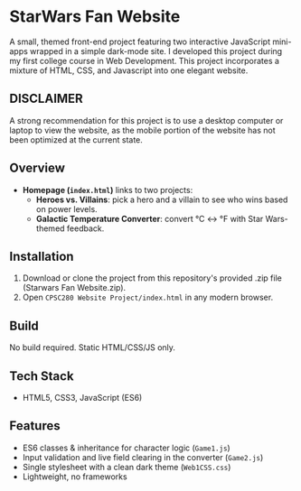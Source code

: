 # StarWars Fan Website

A small, themed front-end project featuring two interactive JavaScript mini-apps wrapped in a simple dark-mode site. I developed this project during my first college course in Web Development. This project incorporates a mixture of HTML, CSS, and Javascript into one elegant website. 

## DISCLAIMER
A strong recommendation for this project is to use a desktop computer or laptop to view the website, as the mobile portion of the website has not been optimized at the current state.

## Overview
- **Homepage (`index.html`)** links to two projects:
  - **Heroes vs. Villains**: pick a hero and a villain to see who wins based on power levels.
  - **Galactic Temperature Converter**: convert °C ↔ °F with Star Wars-themed feedback.
 
## Installation
1. Download or clone the project from this repository's provided .zip file (Starwars Fan Website.zip).
2. Open `CPSC280 Website Project/index.html` in any modern browser.

## Build
No build required. Static HTML/CSS/JS only.

## Tech Stack
- HTML5, CSS3, JavaScript (ES6)

## Features
- ES6 classes & inheritance for character logic (`Game1.js`)
- Input validation and live field clearing in the converter (`Game2.js`)
- Single stylesheet with a clean dark theme (`Web1CSS.css`)
- Lightweight, no frameworks
